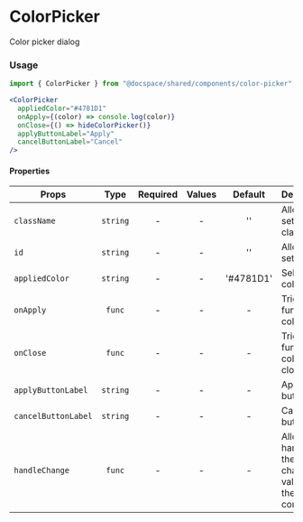 # ColorPicker

Color picker dialog

### Usage

```js
import { ColorPicker } from "@docspace/shared/components/color-picker";
```

```jsx
<ColorPicker
  appliedColor="#4781D1"
  onApply={(color) => console.log(color)}
  onClose={() => hideColorPicker()}
  applyButtonLabel="Apply"
  cancelButtonLabel="Cancel"
/>
```

#### Properties

| Props               |   Type   | Required | Values |  Default  | Description                                          |
| ------------------- | :------: | :------: | :----: | :-------: | ---------------------------------------------------- |
| `className`         | `string` |    -     |   -    |    ''     | Allows to set classname                              |
| `id`                | `string` |    -     |   -    |    ''     | Allows to set id                                     |
| `appliedColor`      | `string` |    -     |   -    | '#4781D1' | Selected color                                       |
| `onApply`           |  `func`  |    -     |   -    |     -     | Triggers function on color apply                     |
| `onClose`           |  `func`  |    -     |   -    |     -     | Triggers function on color picker close              |
| `applyButtonLabel`  | `string` |    -     |   -    |     -     | Apply button text                                    |
| `cancelButtonLabel` | `string` |    -     |   -    |     -     | Cancel button text                                   |
| `handleChange`      |  `func`  |    -     |   -    |     -     | Allows handling the changing values of the component |
